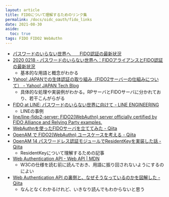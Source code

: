 ```yaml
---
layout: article
title: FIDOについて理解するためのリンク集
permalink: /docs/oidc_oauth/fido_links
date: 2021-08-30
aside:
  toc: true
tags: FIDO FIDO2 WebAuthn
---
```


- [パスワードのいらない世界へ　　FIDO認証の最新状況](https://www.slideshare.net/FIDOAlliance/fido-178936595)
- [2020 0218 - パスワードのいらない世界へ：FIDOアライアンスとFIDO認証の最新状況](https://www.slideshare.net/FIDOAlliance/2020-0218-fidofido)
	- 基本的な用語と概念がわかる
- [Yahoo! JAPANでの生体認証の取り組み（FIDO2サーバーの仕組みについて） - Yahoo! JAPAN Tech Blog](https://techblog.yahoo.co.jp/advent-calendar-2018/webauthn/)
	- 具体的な処理や実装例がわかる。RPサーバとFIDOサーバに分かれており、若干こんがらがる
- [FIDO at LINE: パスワードのいらない世界に向けて - LINE ENGINEERING](https://engineering.linecorp.com/ja/blog/fido-at-line/)
    - LINEの事例
- [line/line-fido2-server: FIDO2(WebAuthn) server officially certified by FIDO Alliance and Relying Party examples.](https://github.com/line/line-fido2-server)
- [WebAuthnを使ったFIDOサーバを立ててみた - Qiita](https://qiita.com/poruruba/items/243d39c8b77b98a99bab)
- [OpenAM で FIDO2(WebAuthn) ユースケースを考える - Qiita](https://qiita.com/tonoki/items/16a99d770fa496bdaafc)
- [OpenAM 14 パスワードレス認証モジュールでResidentKeyを実装した話 - Qiita](https://qiita.com/tonoki/items/25bc2bc98917c59da433)
	- ResidentKeyについて理解するための記事
- [Web Authentication API - Web API \| MDN](https://developer.mozilla.org/ja/docs/Web/API/Web_Authentication_API)
    - W3Cの仕様を読む前に読んでおき、用語に振り回されないようにするのによい
- [Web Authentication API の裏側と、なぜそうなっているのかを図解した - Qiita](https://qiita.com/kyrieleison/items/3dbb8ece94572dc3e962)
    - なんとなくわかるけれど、いきなり読んでもわからないと思う